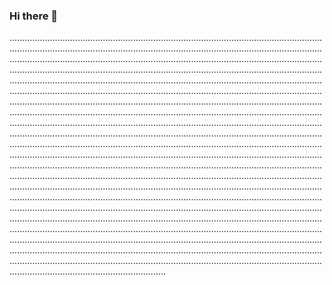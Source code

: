 ### Hi there 👋

......................................................................................................................................................................................................................................................................................................................................................................................................................................................................................................................................................................................................................................................................................................................................................................................................................................................................................................................................................................................................................................................................................................................................................................................................................................................................................................................................................................................................................................................................................................................................................................................................................................................................................................................................................................................................................................................................................................................................................................................................................................................................................................................................................................................................................................................................................................................................................................................................................................................................................................................................................................................................................................................................................................................................................................................................................................................................................................